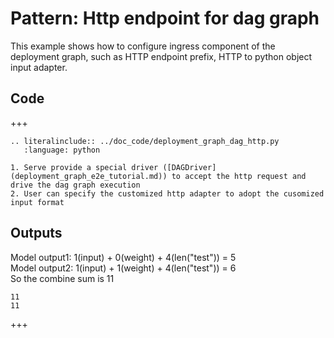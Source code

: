 # Pattern: Http endpoint for dag graph

This example shows how to configure ingress component of the deployment graph, such as HTTP endpoint prefix, HTTP to python object input adapter.

## Code

+++

```{eval-rst}
.. literalinclude:: ../doc_code/deployment_graph_dag_http.py
   :language: python
```

````{note}
1. Serve provide a special driver ([DAGDriver](deployment_graph_e2e_tutorial.md)) to accept the http request and drive the dag graph execution
2. User can specify the customized http adapter to adopt the cusomized input format
````

## Outputs

Model output1: 1(input) + 0(weight) + 4(len("test")) = 5 \
Model output2: 1(input) + 1(weight) + 4(len("test")) = 6 \
So the combine sum is 11
```
11
11
```

+++